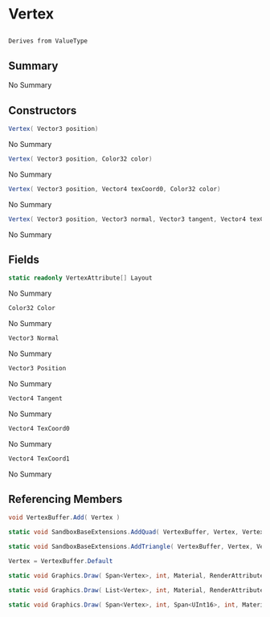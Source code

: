 # Vertex

## 
```c#
Derives from ValueType
```

## Summary

No Summary
## Constructors

```c#
Vertex( Vector3 position) 
```
No Summary
```c#
Vertex( Vector3 position, Color32 color) 
```
No Summary
```c#
Vertex( Vector3 position, Vector4 texCoord0, Color32 color) 
```
No Summary
```c#
Vertex( Vector3 position, Vector3 normal, Vector3 tangent, Vector4 texCoord0) 
```
No Summary
## Fields

```c#
static readonly VertexAttribute[] Layout
```
No Summary
```c#
Color32 Color
```
No Summary
```c#
Vector3 Normal
```
No Summary
```c#
Vector3 Position
```
No Summary
```c#
Vector4 Tangent
```
No Summary
```c#
Vector4 TexCoord0
```
No Summary
```c#
Vector4 TexCoord1
```
No Summary
## Referencing Members

```c#
void VertexBuffer.Add( Vertex ) 
```
```c#
static void SandboxBaseExtensions.AddQuad( VertexBuffer, Vertex, Vertex, Vertex, Vertex ) 
```
```c#
static void SandboxBaseExtensions.AddTriangle( VertexBuffer, Vertex, Vertex, Vertex ) 
```
```c#
Vertex = VertexBuffer.Default
```
```c#
static void Graphics.Draw( Span<Vertex>, int, Material, RenderAttributes, PrimitiveType ) 
```
```c#
static void Graphics.Draw( List<Vertex>, int, Material, RenderAttributes, PrimitiveType ) 
```
```c#
static void Graphics.Draw( Span<Vertex>, int, Span<UInt16>, int, Material, RenderAttributes, PrimitiveType ) 
```

